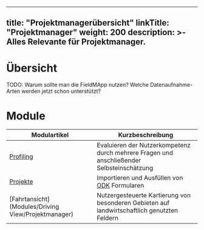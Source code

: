 
---
title: "Projektmanagerübersicht"
linkTitle: "Projektmanager"
weight: 200
description: >-
     Alles Relevante für Projektmanager.
---

# Übersicht

TODO: Warum sollte man die FieldMApp nutzen? Welche Datenaufnahme-Arten werden jetzt schon unterstützt?

# Module

| Modulartikel | Kurzbeschreibung |
| ------ | ----- |
| [Profiling](Modules/Profiling/Projektmanager) | Evaluieren der Nutzerkompetenz durch mehrere Fragen und anschließender Selbsteinschätzung |
| [Projekte](Modules/Projekte/Projektmanager) | Importieren und Ausfüllen von [ODK](https://getodk.org/) Formularen |
|  [Fahrtansicht](Modules/Driving View/Projektmanager) | Nutzergesteuerte Kartierung von besonderen Gebieten auf landwirtschaftlich genutzten Feldern |